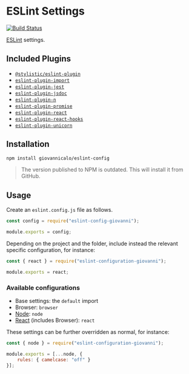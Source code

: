 # ESLint Settings

[![Build Status](https://github.com/giovannicalo/eslint-config/actions/workflows/build.yml/badge.svg)](https://github.com/giovannicalo/eslint-config/actions/workflows/build.yml)

[ESLint](https://github.com/eslint/eslint) settings.

## Included Plugins

* [`@stylistic/eslint-plugin`](https://github.com/eslint-stylistic/eslint-stylistic/tree/main/packages/eslint-plugin)
* [`eslint-plugin-import`](https://github.com/benmosher/eslint-plugin-import)
* [`eslint-plugin-jest`](https://github.com/jest-community/eslint-plugin-jest)
* [`eslint-plugin-jsdoc`](https://github.com/gajus/eslint-plugin-jsdoc)
* [`eslint-plugin-n`](https://github.com/eslint-community/eslint-plugin-n)
* [`eslint-plugin-promise`](https://github.com/xjamundx/eslint-plugin-promise)
* [`eslint-plugin-react`](https://github.com/yannickcr/eslint-plugin-react)
* [`eslint-plugin-react-hooks`](https://github.com/facebook/react/tree/master/packages/eslint-plugin-react-hooks)
* [`eslint-plugin-unicorn`](https://github.com/sindresorhus/eslint-plugin-unicorn)

## Installation

```bash
npm install giovannicalo/eslint-config
```

> The version published to NPM is outdated. This will install it from GitHub.

## Usage

Create an `eslint.config.js` file as follows.

```javascript
const config = require("eslint-config-giovanni");

module.exports = config;
```

Depending on the project and the folder, include instead the relevant specific configuration, for instance:

```javascript
const { react } = require("eslint-configuration-giovanni");

module.exports = react;
```

### Available configurations

* Base settings: the `default` import
* Browser: `browser`
* [Node](https://github.com/nodejs/node): `node`
* [React](https://github.com/facebook/react) (includes Browser): `react`

These settings can be further overridden as normal, for instance:

```javascript
const { node } = require("eslint-configuration-giovanni");

module.exports = [...node, {
	rules: { camelcase: "off" }
}];
```
